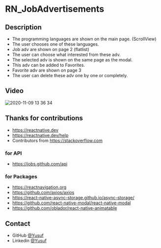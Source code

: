 # RN_JobAdvertisements

## Description
- The programming languages are shown on the main page. (ScrollView)
- The user chooses one of these languages.
- Job adv are shown on page 2 (flatlist)
- The user can choose what interested from these adv.
- The selected adv is shown on the same page as the modal.
- This adv can be added to Favorites.
- Favorite adv are shown on page 3
- The user can delete these adv one by one or completely.

## Video

![2020-11-09 13 36 34](https://user-images.githubusercontent.com/67658753/98542764-ae9c1900-2291-11eb-98c2-1fb9ac878849.gif)



## Thanks for  contributions

- https://reactnative.dev
- https://reactnative.dev/help
- Contributors from https://stackoverflow.com

### for API

- https://jobs.github.com/api

### for Packages

- https://reactnavigation.org
- https://github.com/axios/axios
- https://react-native-async-storage.github.io/async-storage/
- https://github.com/react-native-modal/react-native-modal
- https://github.com/oblador/react-native-animatable


## Contact

- GitHub [@Yusuf](https://github.com/ysfoz)
- Linkedin [@Yusuf](https://www.linkedin.com/in/yusuf-öztürk-23617b1b7/)





